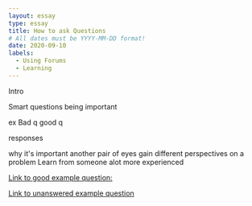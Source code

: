 ```yaml
---
layout: essay
type: essay
title: How to ask Questions
# All dates must be YYYY-MM-DD format!
date: 2020-09-10
labels:
  - Using Forums
  - Learning
---
```


Intro

Smart questions being important

ex
Bad q
good q

responses

why it's important 
another pair of eyes
gain different perspectives on a problem
Learn from someone alot more experienced 

[Link to good example question:](https://stackoverflow.com/questions/47545940/when-i-run-npm-install-it-returns-with-err-code-eintegrity-npm-5-3-0)

[Link to unanswered example question](https://stackoverflow.com/questions/63843452/problems-while-adding-mathtype-to-django-ckeditor)
